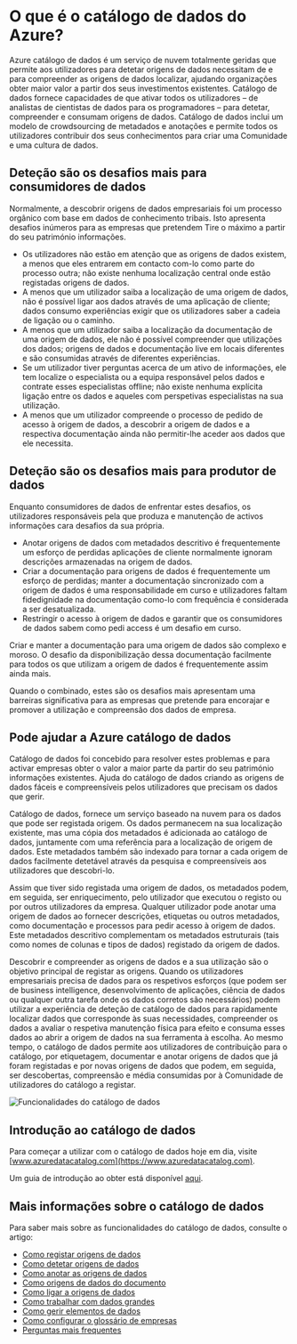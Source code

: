 <properties
   pageTitle="O que é o catálogo de dados do Azure? | Microsoft Azure"
   description="Este artigo fornece uma descrição geral do catálogo de dados do Azure Microsoft, incluindo as suas funcionalidades e os problemas destina-se para o endereço. Catálogo de dados fornece capacidades de que ativar todos os utilizadores – de analistas de cientistas de dados para os programadores – para registar, descobrir, entender e consumam origens de dados."
   services="data-catalog"
   documentationCenter=""
   authors="steelanddata"
   manager="NA"
   editor=""
   tags=""/>
<tags
   ms.service="data-catalog"
   ms.devlang="NA"
   ms.topic="get-started-article"
   ms.tgt_pltfrm="NA"
   ms.workload="data-catalog"
   ms.date="09/21/2016"
   ms.author="maroche"/>

# <a name="what-is-azure-data-catalog"></a>O que é o catálogo de dados do Azure?

Azure catálogo de dados é um serviço de nuvem totalmente geridas que permite aos utilizadores para detetar origens de dados necessitam de e para compreender as origens de dados localizar, ajudando organizações obter maior valor a partir dos seus investimentos existentes. Catálogo de dados fornece capacidades de que ativar todos os utilizadores – de analistas de cientistas de dados para os programadores – para detetar, compreender e consumam origens de dados. Catálogo de dados inclui um modelo de crowdsourcing de metadados e anotações e permite todos os utilizadores contribuir dos seus conhecimentos para criar uma Comunidade e uma cultura de dados.

## <a name="discovery-challenges-for-data-consumers"></a>Deteção são os desafios mais para consumidores de dados

Normalmente, a descobrir origens de dados empresariais foi um processo orgânico com base em dados de conhecimento tribais. Isto apresenta desafios inúmeros para as empresas que pretendem Tire o máximo a partir do seu património informações.

-   Os utilizadores não estão em atenção que as origens de dados existem, a menos que eles entrarem em contacto com-lo como parte do processo outra; não existe nenhuma localização central onde estão registadas origens de dados.
-   A menos que um utilizador saiba a localização de uma origem de dados, não é possível ligar aos dados através de uma aplicação de cliente; dados consumo experiências exigir que os utilizadores saber a cadeia de ligação ou o caminho.
-   A menos que um utilizador saiba a localização da documentação de uma origem de dados, ele não é possível compreender que utilizações dos dados; origens de dados e documentação live em locais diferentes e são consumidas através de diferentes experiências.
-   Se um utilizador tiver perguntas acerca de um ativo de informações, ele tem localize o especialista ou a equipa responsável pelos dados e contrate esses especialistas offline; não existe nenhuma explícita ligação entre os dados e aqueles com perspetivas especialistas na sua utilização.
-  A menos que um utilizador compreende o processo de pedido de acesso à origem de dados, a descobrir a origem de dados e a respectiva documentação ainda não permitir-lhe aceder aos dados que ele necessita.

## <a name="discovery-challenges-for-data-producers"></a>Deteção são os desafios mais para produtor de dados

Enquanto consumidores de dados de enfrentar estes desafios, os utilizadores responsáveis pela que produza e manutenção de activos informações cara desafios da sua própria.

-   Anotar origens de dados com metadados descritivo é frequentemente um esforço de perdidas aplicações de cliente normalmente ignoram descrições armazenadas na origem de dados.
-   Criar a documentação para origens de dados é frequentemente um esforço de perdidas; manter a documentação sincronizado com a origem de dados é uma responsabilidade em curso e utilizadores faltam fidedignidade na documentação como-lo com frequência é considerada a ser desatualizada.
- Restringir o acesso à origem de dados e garantir que os consumidores de dados sabem como pedi access é um desafio em curso.

Criar e manter a documentação para uma origem de dados são complexo e moroso. O desafio da disponibilização dessa documentação facilmente para todos os que utilizam a origem de dados é frequentemente assim ainda mais.

Quando o combinado, estes são os desafios mais apresentam uma barreiras significativa para as empresas que pretende para encorajar e promover a utilização e compreensão dos dados de empresa.

## <a name="azure-data-catalog-can-help"></a>Pode ajudar a Azure catálogo de dados

Catálogo de dados foi concebido para resolver estes problemas e para activar empresas obter o valor a maior parte da partir do seu património informações existentes. Ajuda do catálogo de dados criando as origens de dados fáceis e compreensíveis pelos utilizadores que precisam os dados que gerir.

Catálogo de dados, fornece um serviço baseado na nuvem para os dados que pode ser registada origem. Os dados permanecem na sua localização existente, mas uma cópia dos metadados é adicionada ao catálogo de dados, juntamente com uma referência para a localização de origem de dados. Este metadados também são indexado para tornar a cada origem de dados facilmente detetável através da pesquisa e compreensíveis aos utilizadores que descobri-lo.

Assim que tiver sido registada uma origem de dados, os metadados podem, em seguida, ser enriquecimento, pelo utilizador que executou o registo ou por outros utilizadores da empresa. Qualquer utilizador pode anotar uma origem de dados ao fornecer descrições, etiquetas ou outros metadados, como documentação e processos para pedir acesso à origem de dados. Este metadados descritivo complementam os metadados estruturais (tais como nomes de colunas e tipos de dados) registado da origem de dados.

Descobrir e compreender as origens de dados e a sua utilização são o objetivo principal de registar as origens. Quando os utilizadores empresariais precisa de dados para os respetivos esforços (que podem ser de business intelligence, desenvolvimento de aplicações, ciência de dados ou qualquer outra tarefa onde os dados corretos são necessários) podem utilizar a experiência de deteção de catálogo de dados para rapidamente localizar dados que corresponde às suas necessidades, compreender os dados a avaliar o respetiva manutenção física para efeito e consuma esses dados ao abrir a origem de dados na sua ferramenta à escolha. Ao mesmo tempo, o catálogo de dados permite aos utilizadores de contribuição para o catálogo, por etiquetagem, documentar e anotar origens de dados que já foram registadas e por novas origens de dados que podem, em seguida, ser descobertas, compreensão e média consumidas por à Comunidade de utilizadores do catálogo a registar.

![Funcionalidades do catálogo de dados](./media/data-catalog-what-is-data-catalog/data-catalog-capabilities.png)

## <a name="get-started-with-data-catalog"></a>Introdução ao catálogo de dados

Para começar a utilizar com o catálogo de dados hoje em dia, visite [www.azuredatacatalog.com](https://www.azuredatacatalog.com).

Um guia de introdução ao obter está disponível [aqui](data-catalog-get-started.md).

## <a name="learn-more-about-data-catalog"></a>Mais informações sobre o catálogo de dados

Para saber mais sobre as funcionalidades do catálogo de dados, consulte o artigo:

* [Como registar origens de dados](data-catalog-how-to-register.md)
* [Como detetar origens de dados](data-catalog-how-to-discover.md)
* [Como anotar as origens de dados](data-catalog-how-to-annotate.md)
* [Como origens de dados do documento](data-catalog-how-to-documentation.md)
* [Como ligar a origens de dados](data-catalog-how-to-connect.md)
* [Como trabalhar com dados grandes](data-catalog-how-to-big-data.md)
* [Como gerir elementos de dados](data-catalog-how-to-manage.md)
* [Como configurar o glossário de empresas](data-catalog-how-to-business-glossary.md)
* [Perguntas mais frequentes](data-catalog-frequently-asked-questions.md)
